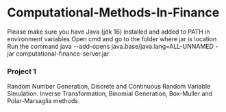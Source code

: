# Computational-Methods-In-Finance

Please make sure you have Java (jdk 16) installed and added to PATH in environment variables
Open cmd and go to the folder where jar is location
Run the command java --add-opens java.base/java.lang=ALL-UNNAMED -jar computational-finance-server.jar


### Project 1 
Random Number Generation, Discrete and Continuous Random Variable Simulation. Inverse Transformation, Binomial Generation, Box-Muller and Polar-Marsaglia methods.
